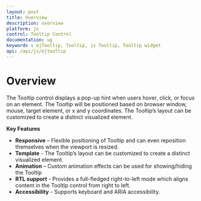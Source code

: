 ```yaml
---
layout: post
title: Overview
description: overview
platform: js
control: Tooltip Control
documentation: ug
keywords : ejTooltip, Tooltip, js Tooltip, Tooltip widget
api: /api/js/ejtooltip
---
```


# Overview

The Tooltip control displays a pop-up hint when users hover, click, or focus on an element. The Tooltip will be positioned based on browser window, mouse, target element, or x and y coordinates. The Tooltip’s layout can be customized to create a distinct visualized element.

**Key Features**

*	**Responsive** – Flexible positioning of Tooltip and can even reposition themselves when the viewport is resized.
*	**Template** - The Tooltip’s layout can be customized to create a distinct visualized element.
*	**Animation** – Custom animation effects can be used for showing/hiding the Tooltip
*	**RTL support** - Provides a full-fledged right-to-left mode which aligns content in the Tooltip control from right to left.
*	**Accessibility** - Supports keyboard and ARIA accessibility.


